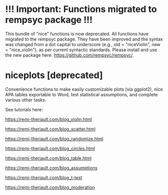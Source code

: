 # !!! Important: Functions migrated to rempsyc package !!!
This bundle of "nice" functions is now deprecated. All functions have migrated to the rempsyc package. They have been improved and the syntax was changed from a dot capital to underscore (e.g., old = "niceViolin", new = "nice_violin"), as per current syntactic standards. Please install and use the new package here: https://github.com/rempsyc/rempsyc/.

# niceplots [deprecated]
Convenience functions to make easily customizable plots (via ggplot2), nice APA tables exportable to Word, test statistical assumptions, and complete various other tasks.

See tutorials here:

https://remi-theriault.com/blog_violin.html

https://remi-theriault.com/blog_scatter.html

https://remi-theriault.com/blog_randomize.html

https://remi-theriault.com/blog_circles.html

https://remi-theriault.com/blog_table.html

https://remi-theriault.com/blog_assumptions

https://remi-theriault.com/blog_t-test

https://remi-theriault.com/blog_moderation

